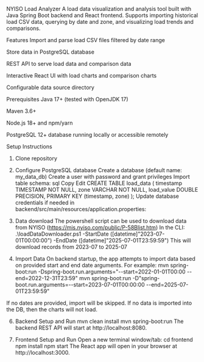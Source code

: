 NYISO Load Analyzer
A load data visualization and analysis tool built with Java Spring Boot backend and React frontend.
Supports importing historical load CSV data, querying by date and zone, and visualizing load trends and comparisons.

Features
Import and parse load CSV files filtered by date range

Store data in PostgreSQL database

REST API to serve load data and comparison data

Interactive React UI with load charts and comparison charts

Configurable data source directory

Prerequisites
Java 17+ (tested with OpenJDK 17)

Maven 3.6+

Node.js 18+ and npm/yarn

PostgreSQL 12+ database running locally or accessible remotely

Setup Instructions
1. Clone repository
2. Configure PostgreSQL database
   Create a database (default name: my_data_db)
   Create a user with password and grant privileges
   Import table schema:
     sql
     Copy
     Edit
     CREATE TABLE load_data (
        timestamp TIMESTAMP NOT NULL,
        zone VARCHAR NOT NULL,
        load_value DOUBLE PRECISION,
        PRIMARY KEY (timestamp, zone)
     );
   Update database credentials if needed in backend/src/main/resources/application.properties:

3. Data download
   The powershell script can be used to download data from NYISO (https://mis.nyiso.com/public/P-58Blist.htm)
   In the CLI: .\loadDataDownloader.ps1 -StartDate ([datetime]"2023-07-01T00:00:00") -EndDate ([datetime]"2025-07-01T23:59:59")
   This will download records from 2023-07 to 2025-07

4. Import Data
  On backend startup, the app attempts to import data based on provided start and end date arguments. For example:
  mvn spring-boot:run -Dspring-boot.run.arguments="--start=2022-01-01T00:00 --end=2022-12-31T23:59"
  mvn spring-boot:run -D"spring-boot.run.arguments=--start=2023-07-01T00:00:00 --end=2025-07-01T23:59:59"



  If no dates are provided, import will be skipped. If no data is imported into the DB, then the charts will not load.

6. Backend Setup and Run
  mvn clean install
  mvn spring-boot:run
  The backend REST API will start at http://localhost:8080.

7. Frontend Setup and Run
  Open a new terminal window/tab:
  cd frontend
  npm install
  npm start
  The React app will open in your browser at http://localhost:3000.
